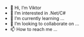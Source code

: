 - 👋 Hi, I’m Viktor
- 👀 I’m interested in .Net/C#
- 🌱 I’m currently learning ...
- 💞️ I’m looking to collaborate on ...
- 📫 How to reach me ...

<!---
Viktor977/Viktor977 is a ✨ special ✨ repository because its `README.md` (this file) appears on your GitHub profile.
You can click the Preview link to take a look at your changes.
--->
